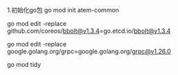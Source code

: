 1.初始化go包
go mod init atem-common

go mod edit -replace github.com/coreos/bbolt@v1.3.4=go.etcd.io/bbolt@v1.3.4
 
go mod edit -replace google.golang.org/grpc=google.golang.org/grpc@v1.26.0
 
go mod tidy